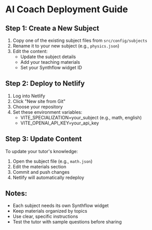 # AI Coach Deployment Guide

## Step 1: Create a New Subject
1. Copy one of the existing subject files from `src/config/subjects`
2. Rename it to your new subject (e.g., `physics.json`)
3. Edit the content:
   - Update the subject details
   - Add your teaching materials
   - Set your Synthflow widget ID

## Step 2: Deploy to Netlify
1. Log into Netlify
2. Click "New site from Git"
3. Choose your repository
4. Set these environment variables:
   - VITE_SPECIALIZATION=your_subject (e.g., math, english)
   - VITE_OPENAI_API_KEY=your_api_key

## Step 3: Update Content
To update your tutor's knowledge:
1. Open the subject file (e.g., `math.json`)
2. Edit the materials section
3. Commit and push changes
4. Netlify will automatically redeploy

## Notes:
- Each subject needs its own Synthflow widget
- Keep materials organized by topics
- Use clear, specific instructions
- Test the tutor with sample questions before sharing